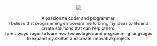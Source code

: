 <h1 align="center">
  <a href="https://github.com/DenverCoder1/readme-typing-svg"><img src="https://readme-typing-svg.herokuapp.com?font=Time+New+Roman&color=cyan&size=25&center=true&vCenter=true&width=600&height=80&lines=Hello+I'm+Arpita;Computer+Science+Student,;Lifelong+Learner,;Love+to+learn+new+stuffs..<3"></a>
</h1>

<p align="center" width="150px">A passionate coder and programmer. <br> I believe that programming empowers me to bring my ideas to life and create solutions that can help others. <br> I am always eager to learn new technologies and programming languages to expand my skillset and create innovative projects</p>
<br>
